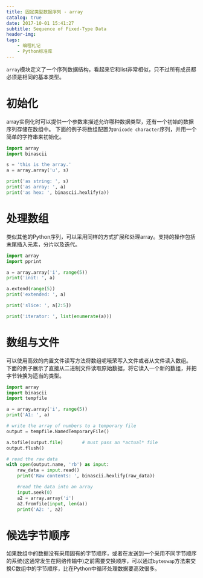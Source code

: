 ```yaml
---
title: 固定类型数据序列 - array
catalog: true
date: 2017-10-01 15:41:27
subtitle: Sequence of Fixed-Type Data
header-img:
tags:
    - 编程札记
    - Python标准库
---
```


`array`模块定义了一个序列数据结构，看起来它和list非常相似，只不过所有成员都必须是相同的基本类型。

# 初始化
array实例化时可以提供一个参数来描述允许哪种数据类型，还有一个初始的数据序列存储在数组中。
下面的例子将数组配置为`Unicode character`序列，并用一个简单的字符串来初始化。

```python
import array
import binascii

s = 'this is the array.'
a = array.array('u', s)

print('as string: ', s)
print('as array: ', a)
print('as hex: ', binascii.hexlify(a))
```

# 处理数组
类似其他的Python序列，可以采用同样的方式扩展和处理array。支持的操作包括末尾插入元素，分片以及迭代。

```python
import array
import pprint

a = array.array('i', range(5))
print('init: ', a)

a.extend(range(5))
print('extended: ', a)

print('slice: ', a[2:5])

print('iterator: ', list(enumerate(a)))
```

# 数组与文件
可以使用高效的内置文件读写方法将数组呢哦荣写入文件或者从文件读入数组。
下面的例子展示了直接从二进制文件读取原始数据，将它读入一个新的数组，并把字节转换为适当的类型。

```python
import array
import binascii
import tempfile

a = array.array('i', range(5))
print('A1: ', a)

# write the array of numbers to a temporary file
output = tempfile.NamedTemporaryFile()

a.tofile(output.file)       # must pass an *actual* file
output.flush()

# read the raw data
with open(output.name, 'rb') as input:
    raw_data = input.read()
    print('Raw contents: ', binascii.hexlify(raw_data))

    #read the data into an array
    input.seek(0)
    a2 = array.array('i')
    a2.fromfile(input, len(a))
    print('A2: ', a2)
```

# 候选字节顺序
如果数组中的数据没有采用固有的字节顺序，或者在发送到一个采用不同字节顺序的系统(这通常发生在网络传输中)之前需要交换顺序，可以通过`byteswap`方法来交换C数组中的字节顺序，比在Python中循环处理数据要高效很多。
